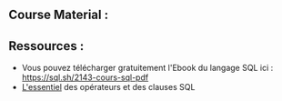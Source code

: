 ## Course Material :


## Ressources :
* Vous pouvez télécharger gratuitement l'Ebook du langage SQL ici : https://sql.sh/2143-cours-sql-pdf
* [L'essentiel](https://github.com/doudi0101/SQL_databases/blob/main/course_material_and_ressources/complement_SQL.pdf)  des opérateurs et des clauses SQL
